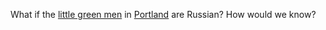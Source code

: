What if the <a href="https://en.wikipedia.org/wiki/Little_green_men_(Ukrainian_crisis)">little green men</a> in <a href="https://www.washingtonpost.com/outlook/2020/07/22/portland-constitution-dhs-crackdown-legality/">Portland</a> are Russian? How would we know?
